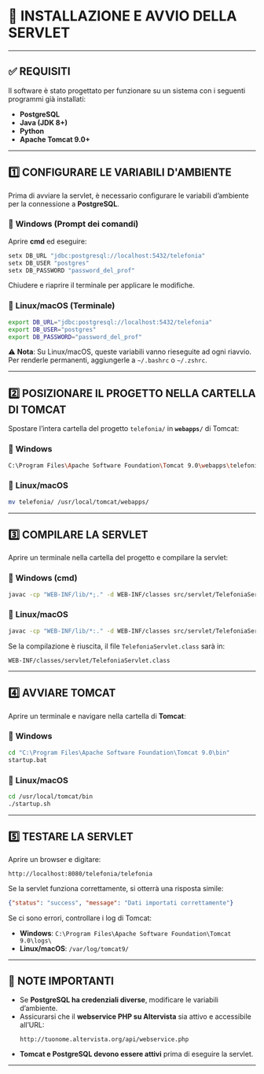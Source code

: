 


# 📌 INSTALLAZIONE E AVVIO DELLA SERVLET


---

## ✅ **REQUISITI**
Il software è stato progettato per funzionare su un sistema con i seguenti programmi già installati:
- **PostgreSQL**
- **Java (JDK 8+)**
- **Python**
- **Apache Tomcat 9.0+**

---

## 1️⃣ **CONFIGURARE LE VARIABILI D'AMBIENTE**
Prima di avviare la servlet, è necessario configurare le variabili d’ambiente per la connessione a **PostgreSQL**.

### 🔹 **Windows (Prompt dei comandi)**
Aprire **cmd** ed eseguire:
```sh
setx DB_URL "jdbc:postgresql://localhost:5432/telefonia"
setx DB_USER "postgres"
setx DB_PASSWORD "password_del_prof"
```
Chiudere e riaprire il terminale per applicare le modifiche.

### 🔹 **Linux/macOS (Terminale)**
```sh
export DB_URL="jdbc:postgresql://localhost:5432/telefonia"
export DB_USER="postgres"
export DB_PASSWORD="password_del_prof"
```
⚠️ **Nota**: Su Linux/macOS, queste variabili vanno rieseguite ad ogni riavvio.  
Per renderle permanenti, aggiungerle a `~/.bashrc` o `~/.zshrc`.

---

## 2️⃣ **POSIZIONARE IL PROGETTO NELLA CARTELLA DI TOMCAT**
Spostare l’intera cartella del progetto `telefonia/` in **`webapps/`** di Tomcat:

### 🔹 **Windows**
```sh
C:\Program Files\Apache Software Foundation\Tomcat 9.0\webapps\telefonia\
```

### 🔹 **Linux/macOS**
```sh
mv telefonia/ /usr/local/tomcat/webapps/
```

---

## 3️⃣ **COMPILARE LA SERVLET**
Aprire un terminale nella cartella del progetto e compilare la servlet:

### 🔹 **Windows (cmd)**
```sh
javac -cp "WEB-INF/lib/*;." -d WEB-INF/classes src/servlet/TelefoniaServlet.java
```
### 🔹 **Linux/macOS**
```sh
javac -cp "WEB-INF/lib/*:." -d WEB-INF/classes src/servlet/TelefoniaServlet.java
```

Se la compilazione è riuscita, il file `TelefoniaServlet.class` sarà in:
```
WEB-INF/classes/servlet/TelefoniaServlet.class
```

---

## 4️⃣ **AVVIARE TOMCAT**
Aprire un terminale e navigare nella cartella di **Tomcat**:

### 🔹 **Windows**
```sh
cd "C:\Program Files\Apache Software Foundation\Tomcat 9.0\bin"
startup.bat
```

### 🔹 **Linux/macOS**
```sh
cd /usr/local/tomcat/bin
./startup.sh
```

---

## 5️⃣ **TESTARE LA SERVLET**
Aprire un browser e digitare:
```
http://localhost:8080/telefonia/telefonia
```
Se la servlet funziona correttamente, si otterrà una risposta simile:
```json
{"status": "success", "message": "Dati importati correttamente"}
```

Se ci sono errori, controllare i log di Tomcat:
- **Windows**: `C:\Program Files\Apache Software Foundation\Tomcat 9.0\logs\`
- **Linux/macOS**: `/var/log/tomcat9/`

---

## 📌 **NOTE IMPORTANTI**
- Se **PostgreSQL ha credenziali diverse**, modificare le variabili d’ambiente.
- Assicurarsi che il **webservice PHP su Altervista** sia attivo e accessibile all’URL:
  ```
  http://tuonome.altervista.org/api/webservice.php
  ```
- **Tomcat e PostgreSQL devono essere attivi** prima di eseguire la servlet.

---


